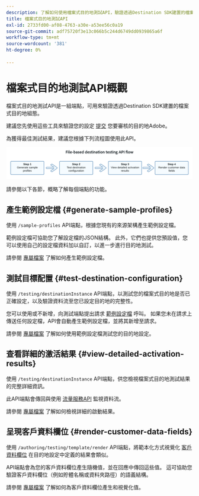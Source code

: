 ```yaml
---
description: 了解如何使用檔案式目的地測試API，驗證透過Destination SDK建置的檔案式目的地組態。
title: 檔案式目的地測試API
exl-id: 2733fd00-af08-4763-a30e-a53ee56c0a19
source-git-commit: adf75720f3e13c066b5c244d6749dd0939865a6f
workflow-type: tm+mt
source-wordcount: '381'
ht-degree: 0%

---
```



# 檔案式目的地測試API概觀

檔案式目的地測試API是一組端點，可用來驗證透過Destination SDK建置的檔案式目的地組態。

建議您先使用這些工具來驗證您的設定 [提交](../../guides/submit-destination.md) 您要審核的目的地Adobe。

為獲得最佳測試結果，建議您根據下列流程圖使用此API。

![顯示建議目的地測試流程的圖表](../../assets/testing-api/batch-destinations/file-based-testing-flow.png)

請參閱以下各節，概略了解每個端點的功能。

## 產生範例設定檔 {#generate-sample-profiles}

使用 `/sample-profiles` API端點，根據您現有的來源架構產生範例設定檔。

範例設定檔可協助您了解設定檔的JSON結構。 此外，它們也提供您預設值，您可以使用自己的設定檔資料加以自訂，以進一步進行目的地測試。

請參閱 [專屬檔案](file-based-sample-profile-generation-api.md) 了解如何產生範例設定檔。

## 測試目標配置 {#test-destination-configuration}

使用 `/testing/destinationInstance` API端點，以測試您的檔案式目的地是否已正確設定，以及驗證資料流至您已設定目的地的完整性。

您可以使用或不新增，向測試端點提出請求 [範例設定檔](file-based-sample-profile-generation-api.md) 呼叫。 如果您未在請求上傳送任何設定檔，API會自動產生範例設定檔，並將其新增至請求。

請參閱 [專屬檔案](file-based-destination-testing-api.md) 了解如何使用範例設定檔測試您的目的地設定。

## 查看詳細的激活結果 {#view-detailed-activation-results}

使用 `/testing/destinationInstance` API端點，供您檢視檔案式目的地測試結果的完整詳細資訊。

此API端點會傳回與使用 [流量服務API](../../../api/update-destination-dataflows.md) 監視資料流。

請參閱 [專屬檔案](file-based-destination-results-api.md) 了解如何檢視詳細的啟動結果。

## 呈現客戶資料欄位 {#render-customer-data-fields}

使用 `/authoring/testing/template/render` API端點，將範本化方式視覺化 [客戶資料欄位](../../functionality/destination-configuration/customer-data-fields.md) 在目的地設定中定義的結果會類似。

API端點會為您的客戶資料欄位產生隨機值，並在回應中傳回這些值。 這可協助您驗證客戶資料欄位（例如貯體名稱或資料夾路徑）的語義結構。

請參閱 [專屬檔案](file-based-render-template-api.md) 了解如何為客戶資料欄位產生和視覺化值。
